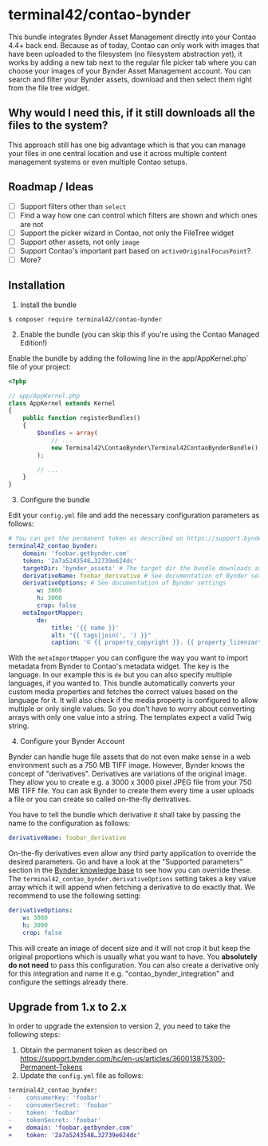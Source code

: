# terminal42/contao-bynder

This bundle integrates Bynder Asset Management directly into your Contao 4.4+
back end. Because as of today, Contao can only work with images that have been
uploaded to the filesystem (no filesystem abstraction yet), it works by adding
a new tab next to the regular file picker tab where you can choose your images
of your Bynder Asset Management account. You can search and filter your Bynder
assets, download and then select them right from the file tree widget.

## Why would I need this, if it still downloads all the files to the system?

This approach still has one big advantage which is that you can manage your files
in one central location and use it across multiple content management systems or
even multiple Contao setups.

## Roadmap / Ideas

- [ ] Support filters other than `select`
- [ ] Find a way how one can control which filters are shown and which ones are not
- [ ] Support the picker wizard in Contao, not only the FileTree widget
- [ ] Support other assets, not only `image`
- [ ] Support Contao's important part based on `activeOriginalFocusPoint`?
- [ ] More?

## Installation

1) Install the bundle

```
$ composer require terminal42/contao-bynder
```

2) Enable the bundle (you can skip this if you're using the Contao Managed Edition!)

Enable the bundle by adding the following line in the app/AppKernel.php` file of your project:

```php
<?php

// app/AppKernel.php
class AppKernel extends Kernel
{
    public function registerBundles()
    {
        $bundles = array(
            // ...
            new Terminal42\ContaoBynder\Terminal42ContaoBynderBundle(),
        );

        // ...
    }
}
```

3) Configure the bundle

Edit your `config.yml` file and add the necessary configuration parameters as
follows:

```yaml
# You can get the permanent token as described on https://support.bynder.com/hc/en-us/articles/360013875300-Permanent-Tokens
terminal42_contao_bynder:
    domain: 'foobar.getbynder.com'
    token: '2a7a5243548…32739e624dc'
    targetDir: 'bynder_assets' # The target dir the bundle downloads assets to. Make sure it is RELATIVE to your specified contao.upload_path (In that case it would be default store the images in /files/bynder_assets)
    derivativeName: foobar_derivative # See documentation of Bynder settings
    derivativeOptions: # See documentation of Bynder settings
        w: 3000
        h: 3000
        crop: false
    metaImportMapper:
        de:
            title: '{{ name }}'
            alt: "{{ tags|join(', ') }}"
            caption: '© {{ property_copyright }}. {{ property_lizenzart }}'
```

With the `metaImportMapper` you can configure the way you want to import metadata from Bynder to Contao's metadata widget.
The key is the language. In our example this is `de` but you can also specify multiple languages, if you wanted to.
This bundle automatically converts your custom media properties and fetches the correct values based on the language for it.
It will also check if the media property is configured to allow multiple or only single values. So you don't have to worry
about converting arrays with only one value into a string. The templates expect a valid Twig string.

4) Configure your Bynder Account

Bynder can handle huge file assets that do not even make sense in a web environment
such as a 750 MB TIFF image. However, Bynder knows the concept of "derivatives".
Derivatives are variations of the original image. They allow you to create e.g.
a 3000 x 3000 pixel JPEG file from your 750 MB TIFF file. You can ask Bynder to
create them every time a user uploads a file or you can create so called on-the-fly
derivatives.

You have to tell the bundle which derivative it shall take by passing the name to
the configuration as follows:

```yaml
derivativeName: foobar_derivative
```

On-the-fly derivatives even allow any third party application to override the desired
parameters. Go and have a look at the "Supported parameters" section in the [Bynder
knowledge base][1] to see how you can override these.
The `terminal42_contao_bynder.derivativeOptions` setting takes a key value array
which it will append when fetching a derivative to do exactly that.
We recommend to use the following setting:

```yaml
derivativeOptions: 
    w: 3000
    h: 3000
    crop: false
```

This will create an image of decent size and it will not crop it but keep the original
proportions which is usually what you want to have. You **absolutely do not need**
to pass this configuration. You can also create a derivative only for this integration
and name it e.g. "contao_bynder_integration" and configure the settings already there.



[1]: https://help.bynder.com/Modules/Asset-Bank/Modify-public-derivatives-on-the-fly.htm


## Upgrade from 1.x to 2.x

In order to upgrade the extension to version 2, you need to take the following steps:

1. Obtain the permanent token as described on https://support.bynder.com/hc/en-us/articles/360013875300-Permanent-Tokens
2. Update the `config.yml` file as follows:

```diff
terminal42_contao_bynder:
-    consumerKey: 'foobar'
-    consumerSecret: 'foobar'
-    token: 'foobar'
-    tokenSecret: 'foobar'
+    domain: 'foobar.getbynder.com'
+    token: '2a7a5243548…32739e624dc'
```
